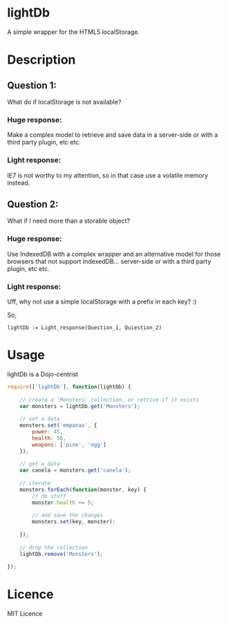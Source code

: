 # lightDb

A simple wrapper for the HTML5 localStorage.

# Description

## Question 1:

What do if localStorage is not available?

### Huge response:

Make a complex model to retrieve and save data in a server-side or with a third party plugin, etc etc.

### Light response:

IE7 is not worthy to my attention, so in that case use a volatile memory instead.

## Question 2:

What if I need more than a storable object?

### Huge response:

Use IndexedDB with a complex wrapper and an alternative model for those browsers that not support IndexedDB... server-side or with a third party plugin, etc etc.

### Light response:

Uff, why not use a simple localStorage with a prefix in each key? :)

So,

```
lightDb := Light_response(Question_1, Quiestion_2)
```

# Usage

lightDb is a Dojo-centrist

```javascript
require(['lightDb'], function(lightDb) {
	
	// create a 'Monsters' collection, or retrive if it exists
	var monsters = lightDb.get('Monsters');
	
	// set a data
	monsters.set('empanao', {
		power: 45,
		health: 56,
		weapons: ['pine', 'egg']
	});
	
	// get a data
	var canela = monsters.get('canela');
	
	// iterate
	monsters.forEach(function(monster, key) {
		// do stuff
		monster.health += 5;
		
		// and save the changes
		monsters.set(key, monster);
		
	});
	
	// drop the collection
	lightDb.remove('Monsters');
	
});
```

# Licence

MIT Licence